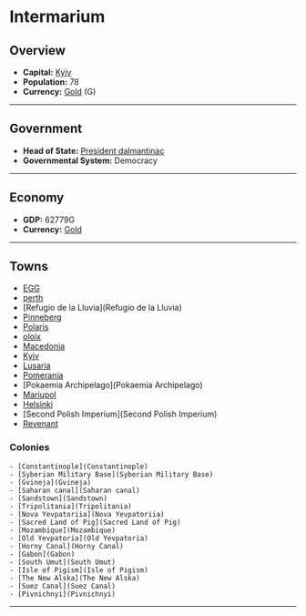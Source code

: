 # Intermarium

## Overview

- **Capital:** [Kyiv](Kyiv)
- **Population:** 78
- **Currency:** [Gold](Gold) (G)

---

## Government

- **Head of State:** [President dalmantinac](dalmantinac)
- **Governmental System:** Democracy

---

## Economy

- **GDP:** 62779G
- **Currency:** [Gold](Gold)

---

## Towns

- [EGG](EGG)
- [perth](perth)
- [Refugio de la Lluvia](Refugio de la Lluvia)
- [Pinneberg](Pinneberg)
- [Polaris](Polaris)
- [oloix](oloix)
- [Macedonia](Macedonia)
- [Kyiv](Kyiv)
- [Lusaria](Lusaria)
- [Pomerania](Pomerania)
- [Pokaemia Archipelago](Pokaemia Archipelago)
- [Mariupol](Mariupol)
- [Helsinki](Helsinki)
- [Second Polish Imperium](Second Polish Imperium)
- [Revenant](Revenant)

###     Colonies

    - [Constantinople](Constantinople)
    - [Syberian Military Base](Syberian Military Base)
    - [Gvineja](Gvineja)
    - [Saharan canal](Saharan canal)
    - [Sandstown](Sandstown)
    - [Tripolitania](Tripolitania)
    - [Nova Yevpatoriia](Nova Yevpatoriia)
    - [Sacred Land of Pig](Sacred Land of Pig)
    - [Mozambique](Mozambique)
    - [Old Yevpatoria](Old Yevpatoria)
    - [Horny Canal](Horny Canal)
    - [Gabon](Gabon)
    - [South Umut](South Umut)
    - [Isle of Pigism](Isle of Pigism)
    - [The New Alska](The New Alska)
    - [Suez Canal](Suez Canal)
    - [Pivnichnyi](Pivnichnyi)

---